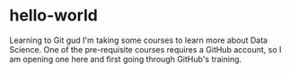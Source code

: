# hello-world
Learning to Git gud
I'm taking some courses to learn more about Data Science. One of the pre-requisite courses requires a GitHub account, so I am opening one here and first going through GitHub's training.
